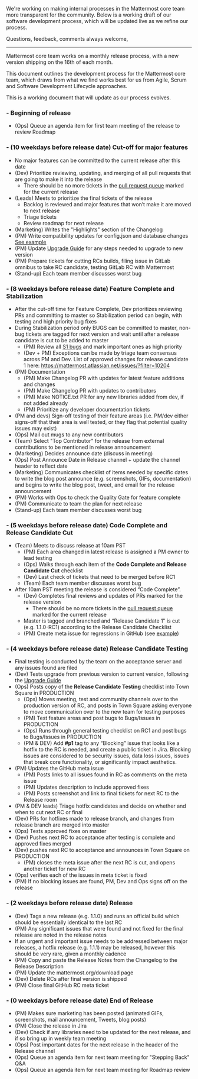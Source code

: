 We're working on making internal processes in the Mattermost core team more transparent for the community. Below is a working draft of our software development process, which will be updated live as we refine our process.

Questions, feedback, comments always welcome, 

----------

Mattermost core team works on a monthly release process, with a new version shipping on the 16th of each month. 

This document outlines the development process for the Mattermost core team, which draws from what we find works best for us from Agile, Scrum and Software Development Lifecycle approaches.

This is a working document that will update as our process evolves.


### - Beginning of release
- (Ops) Queue an agenda item for first team meeting of the release to review Roadmap

### - (10 weekdays before release date) Cut-off for major features
- No major features can be committed to the current release after this date
- (Dev) Prioritize reviewing, updating, and merging of all pull requests that are going to make it into the release 
  - There should be no more tickets in the [pull request queue](https://github.com/mattermost/platform/pulls) marked for the current release
- (Leads) Meets to prioritize the final tickets of the release
  - Backlog is reviewed and major features that won’t make it are moved to next release
  - Triage tickets
  - Review roadmap for next release
- (Marketing) Writes the "Highlights" section of the Changelog
- (PM) Write compatibility updates for config.json and database changes [See example](https://github.com/mattermost/platform/blob/master/CHANGELOG.md#compatibility)
- (PM) Update [Upgrade Guide](https://github.com/mattermost/platform/blob/master/doc/install/Upgrade-Guide.md) for any steps needed to upgrade to new version
- (PM) Prepare tickets for cutting RCs builds, filing issue in GitLab omnibus to take RC candidate, testing GitLab RC with Mattermost
- (Stand-up) Each team member discusses worst bug
 
### - (8 weekdays before release date) Feature Complete and Stabilization
- After the cut-off time for Feature Complete, Dev prioritizes reviewing PRs and committing to master so Stabilization period can begin, with testing and high priority bug fixes
- During Stabilization period only BUGS can be committed to master, non-bug tickets are tagged for next version and wait until after a release candidate is cut to be added to master
  - (PM) Review all [S1 bugs](https://mattermost.atlassian.net/secure/IssueNavigator.jspa?mode=hide&requestId=10600) and mark important ones as high priority
  - (Dev + PM) Exceptions can be made by triage team consensus across PM and Dev. List of approved changes for release candidate 1 here: https://mattermost.atlassian.net/issues/?filter=10204
- (PM) Documentation 
  - (PM) Make Changelog PR with updates for latest feature additions and changes
  - (PM) Make Changelog PR with updates to contributors
  - (PM) Make NOTICE.txt PR for any new libraries added from dev, if not added already 
  - (PM) Prioritize any developer documentation tickets
- (PM and devs) Sign-off testing of their feature areas (i.e. PM/dev either signs-off that their area is well tested, or they flag that potential quality issues may exist)
- (Ops) Mail out mugs to any new contributors
- (Team) Select "Top Contributor" for the release from external contributions to be mentioned in release announcement
- (Marketing) Decides announce date (discuss in meeting)
- (Ops) Post Announce Date in Release channel + update the channel header to reflect date
- (Marketing) Communicates checklist of items needed by specific dates to write the blog post announce (e.g. screenshots, GIFs, documentation) and begins to write the blog post, tweet, and email for the release announcement
- (PM) Works with Ops to check the Quality Gate for feature complete
- (PM) Communicate to team the plan for next release
- (Stand-up) Each team member discusses worst bug

### - (5 weekdays before release date) Code Complete and Release Candidate Cut 
- (Team) Meets to discuss release at 10am PST 
  - (PM) Each area changed in latest release is assigned a PM owner to lead testing
  - (Ops) Walks through each item of the **Code Complete and Release Candidate Cut** checklist
  - (Dev) Last check of tickets that need to be merged before RC1
  - (Team) Each team member discusses worst bug
- After 10am PST meeting the release is considered “Code Complete”. 
  - (Dev) Completes final reviews and updates of PRs marked for the release version 
    - There should be no more tickets in the [pull request queue](https://github.com/mattermost/platform/pulls) marked for the current release
  - Master is tagged and branched and “Release Candidate 1″ is cut (e.g. 1.1.0-RC1) according to the Release Candidate Checklist
  - (PM) Create meta issue for regressions in GitHub (see [example](https://github.com/mattermost/platform/issues/574))

### - (4 weekdays before release date) Release Candidate Testing 
- Final testing is conducted by the team on the acceptance server and any issues found are filed
 - (Dev) Tests upgrade from previous version to current version, following the [Upgrade Guide](https://github.com/mattermost/platform/blob/master/doc/install/Upgrade-Guide.md) 
 - (Ops) Posts copy of the **Release Candidate Testing** checklist into Town Square in PRODUCTION 
    - (Ops) Moves meeting, test and community channels over to the production version of RC, and posts in Town Square asking everyone to move communication over to the new team for testing purposes
    - (PM) Test feature areas and post bugs to Bugs/Issues in PRODUCTION 
    - (Ops) Runs through general testing checklist on RC1 and post bugs to Bugs/Issues in PRODUCTION 
   - (PM & DEV) Add **#p1** tag to any “Blocking” issue that looks like a hotfix to the RC is needed, and create a public ticket in Jira. Blocking issues are considered to be security issues, data loss issues, issues that break core functionality, or significantly impact aesthetics. 
- (PM) Updates the GitHub meta issue
  - (PM) Posts links to all issues found in RC as comments on the meta issue
  - (PM) Updates description to include approved fixes
  - (PM) Posts screenshot and link to final tickets for next RC to the Release room
- (PM & DEV leads) Triage hotfix candidates and decide on whether and when to cut next RC or final
- (Dev) PRs for hotfixes made to release branch, and changes from release branch are merged into master
 - (Ops) Tests approved fixes on master
  - (Dev) Pushes next RC to acceptance after testing is complete and approved fixes merged
- (Dev) pushes next RC to acceptance and announces in Town Square on PRODUCTION 
  - (PM) closes the meta issue after the next RC is cut, and opens another ticket for new RC
- (Ops) verifies each of the issues in meta ticket is fixed
 - (PM) If no blocking issues are found, PM, Dev and Ops signs off on the release

### - (2 weekdays before release date) Release
 - (Dev) Tags a new release (e.g. 1.1.0) and runs an official build which should be essentially identical to the last RC
 - (PM) Any significant issues that were found and not fixed for the final release are noted in the release notes
  - If an urgent and important issue needs to be addressed between major releases, a hotfix release (e.g. 1.1.1) may be released, however this should be very rare, given a monthly cadence
 - (PM) Copy and paste the Release Notes from the Changelog to the Release Description
 - (PM) Update the mattermost.org/download page
 - (Dev) Delete RCs after final version is shipped
 - (PM) Close final GitHub RC meta ticket

### - (0 weekdays before release date) End of Release
- (PM) Makes sure marketing has been posted (animated GIFs, screenshots, mail announcement, Tweets, blog posts) 
- (PM) Close the release in Jira
- (Dev) Check if any libraries need to be updated for the next release, and if so bring up in weekly team meeting
- (Ops) Post important dates for the next release in the header of the Release channel
- (Ops) Queue an agenda item for next team meeting for "Stepping Back" Q&A
- (Ops) Queue an agenda item for next team meeting for Roadmap review
